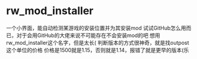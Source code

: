 # rw_mod_installer
一个小界面，能自动检测某游戏的安装位置并为其安装mod
试试GitHub怎么用而已，对于会用GitHub的大佬来说不可能存在不会安装mod的吧
想用rw_mod_installer这个名字，但是太长(
判断版本的方式很神奇，就是找outpost这个单位的价格
价格是1500就是1.15，否则就是1.14，报错了就是更早的版本(乐
